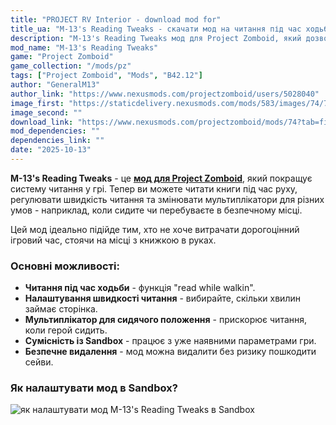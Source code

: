```yaml
---
title: "PROJECT RV Interior - download mod for"
title_ua: "M-13's Reading Tweaks - скачати мод на читання під час ходьби"
description: "M-13's Reading Tweaks мод для Project Zomboid, який дозволяє читати книги під час руху, налаштовувати швидкість читання та отримувати бонуси при сидінні. Ідеальний варіант для тих, хто хоче ефективніше використовувати час у грі."
mod_name: "M-13's Reading Tweaks"
game: "Project Zomboid"
game_collection: "/mods/pz"
tags: ["Project Zomboid", "Mods", "B42.12"]
author: "GeneralM13"
author_link: "https://www.nexusmods.com/projectzomboid/users/5028040"
image_first: "https://staticdelivery.nexusmods.com/mods/583/images/74/74-1736435109-1863020924.png"
image_second: ""
download_link: "https://www.nexusmods.com/projectzomboid/mods/74?tab=files&file_id=559"
mod_dependencies: ""
dependencies_link: ""
date: "2025-10-13"
---
```


**M-13's Reading Tweaks** - це **[мод для Project Zomboid](/mods/pz)**, який покращує систему читання у грі.
Тепер ви можете читати книги під час руху, регулювати швидкість читання та змінювати мультиплікатори для різних умов - наприклад, коли сидите чи перебуваєте в безпечному місці.

Цей мод ідеально підійде тим, хто не хоче витрачати дорогоцінний ігровий час, стоячи на місці з книжкою в руках.  

  ### Основні можливості:

- **Читання під час ходьби** - функція "read while walkin".
- **Налаштування швидкості читання** - вибирайте, скільки хвилин займає сторінка.
- **Мультиплікатор для сидячого положення** - прискорює читання, коли герой сидить.
- **Сумісність із Sandbox** - працює з уже наявними параметрами гри.
- **Безпечне видалення** - мод можна видалити без ризику пошкодити сейви.

### **Як налаштувати мод в Sandbox?**
![як налаштувати мод M-13's Reading Tweaks в Sandbox](https://staticdelivery.nexusmods.com/mods/583/images/74/74-1659603668-1286668699.jpeg)